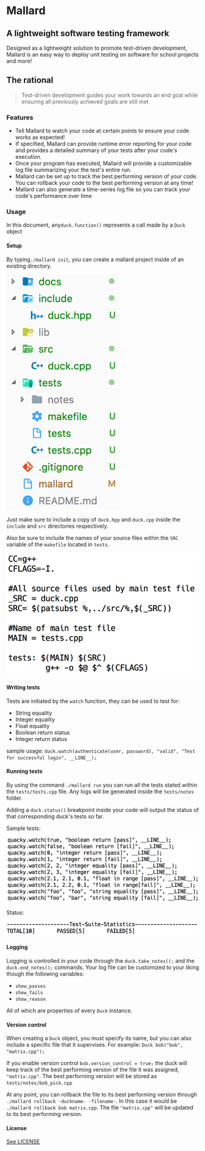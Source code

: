 # Mallard

## A lightweight software testing framework

Designed as a lightweight solution to promote test-driven development, Mallard is an easy way to deploy unit testing on software for school projects and more!

## The rational

> Test-driven development guides your work towards an end goal while ensuring all previously achieved goals are still met

### Features

* Tell Mallard to watch your code at certain points to ensure your code works as expected!
* If specified, Mallard can provide runtime error reporting for your code and provides a detailed summary of your tests after your code's execution.
* Once your program has executed, Mallard will provide a customizable log file summarizing your the test's entire run.
* Mallard can be set up to track the best performing version of your code. You can rollback your code to the best performing version at any time!
* Mallard can also generate a time-series log file so you can track your code's performance over time

### Usage

In this document, any`duck.function()` represents a call made by a `Duck` object

#### Setup

By typing`./mallard init`, you can create a mallard project inside of an existing directory.

![Missing: Image of mallard project structure](docs/images/structure.png)

Just make sure to include a copy of `duck.hpp` and `duck.cpp` inside the `include` and `src` directories respectively.

Also be sure to include the names of your source files within the `SRC` variable of the `makefile` located in `tests`.

![Missing: Image of mallard makefile](docs/images/make.png)

#### Writing tests

Tests are initiated by the `watch` function, they can be used to test for:

* String equality
* Integer equality
* Float equality
* Boolean return status
* Integer return status

sample usage: `duck.watch(authenticate(user, password), "valid", "Test for successful login", __LINE__);`

#### Running tests

By using the command `./mallard run` you can run all the tests stated within the `tests/tests.cpp` file. Any logs will be generated inside the `tests/notes` folder.

Adding a `duck.status()` breakpoint inside your code will output the status of that corresponding duck's tests so far.

Sample tests:

![Missing: Image of mallard status log](docs/images/tests.png)

Status:

![Missing: Image of mallard status log](docs/images/status.png)

#### Logging

Logging is controlled in your code through the `duck.take_notes();` and the `duck.end_notes();` commands. Your log file can be customized to your liking though the following variables:

* `show_passes`
* `show_fails`
* `show_reason`

All of which are properties of every `Duck` instance.

#### Version control

When creating a `Duck` object, you must specify its name, but you can also include a specific file that it supervises. For example: `Duck bob("bob", "matrix.cpp");`

If you enable version control `bob.version_control = true;` the duck will keep track of the best performing version of the file it was assigned, `"matrix.cpp"`. The best performing version will be stored as `tests/notes/bob_pick.cpp`

At any point, you can rollback the file to its best performing version through `./mallard rollback -duckname- -filename-`. In this case it would be `./mallard rollback bob matrix.cpp`. The file `"matrix.cpp"` will be updated to its best performing version.

#### License

[See LICENSE](docs/LICENSE.md)
